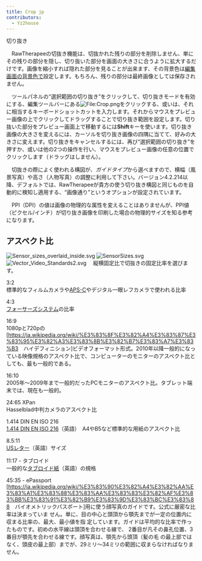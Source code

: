 ```yaml
---
title: Crop jp
contributors:
  - Yz2house
---
```


<div class="pagetitle">

切り抜き

</div>

　RawTherapeeの切抜き機能は、切抜かれた残りの部分を削除しません、単にその残りの部分を隠し、切り抜いた部分を画面の大きさに合うように拡大するだけです。画像を縮小すれば隠れた部分を見ることが出来ます、その背景色は[編集画面の背景色で](the_image_editor_tab/jp#編集画面の背景色)設定します。もちろん、残りの部分は最終画像としては保存されません。

　ツールパネルの“選択範囲の切り抜き”をクリックして、切り抜きモードを有効にする、編集ツールバーにある![<File:Crop.png>](Crop.png "File:Crop.png")をクリックする、或いは、それに相当するキーボードショットカットを入力します。それからマウスをプレビュー画像の上でクリックしてドラッグすることで切り抜き範囲を設定します。切り抜いた部分をプレビュー画面上で移動するには**Shift**キーを使います。切り抜き画像の大きさを変えるには、カーソルを切り抜き画像の四隅に当てて、好みの大きさに変えます。切り抜きをキャンセルするには、再び“選択範囲の切り抜き”を押すか、或いは他の2つの操作を行い、マウスをプレビュー画像の任意の位置でクリックします（ドラッグはしません）。

　切抜きの際によく使われる構図が、*ガイドタイプ*から選べますので、横幅（風景写真）や高さ（人物写真）の調整に利用して下さい。バージョン4.2.214以降、デフォルトでは、RawTherapeeが貴方の使う切り抜き構図と同じものを自動的に検知し適用する、“画像通り”というオプションが設定されています。

　PPI（DPI）の値は画像の物理的な属性を変えることはありませんが、PPI値（ピクセル/インチ）が切り抜き画像を印刷した場合の物理的サイズを知る参考になります。

## アスペクト比

![](Sensor_sizes_overlaid_inside.svg "Sensor_sizes_overlaid_inside.svg")
![](SensorSizes.svg "SensorSizes.svg")
![](Vector_Video_Standards2.svg "Vector_Video_Standards2.svg")
　縦横固定比で切抜きの固定比率を選びます。

3:2  
標準的なフィルムカメラや[APS-C](https://ja.wikipedia.org/wiki/APS-C%E3%82%B5%E3%82%A4%E3%82%BA)やデジタル一眼レフカメラで使われる比率

4:3  
[フォーサーズシステム](https://ja.wikipedia.org/wiki/%E3%83%95%E3%82%A9%E3%83%BC%E3%82%B5%E3%83%BC%E3%82%BA%E3%82%B7%E3%82%B9%E3%83%86%E3%83%A0)の比率

16:9  
1080pと720pの\[<https://ja.wikipedia.org/wiki/%E3%83%8F%E3%82%A4%E3%83%87%E3%83%95%E3%82%A3%E3%83%8B%E3%82%B7%E3%83%A7%E3%83%B3>　ハイデフィニション\]ビデオフォーマット形式。2010年以降一般的になっている映像規格のアスペクト比で、コンピューターのモニターのアスペクト比としても、最も一般的である。

16:10  
2005年～2009年まで一般的だったPCモニターのアスペクト比。タブレット端末では、現在も一般的。

24:65 XPan  
Hasselblad中判カメラのアスペクト比

1.414 DIN EN ISO 216  
[1.414 DIN EN ISO
216](https://en.wikipedia.org/wiki/ISO_216)（英語）　A4やB5など標準的な用紙のアスペクト比

8.5:11  
[USレター](https://en.wikipedia.org/wiki/Letter_(paper_size))（英語）サイズ

11:17 - タブロイド  
一般的な[タブロイド紙](https://en.wikipedia.org/wiki/Tabloid_(newspaper_format))（英語）の規格

45:35 - ePassport  
\[<https://ja.wikipedia.org/wiki/%E3%83%90%E3%82%A4%E3%82%AA%E3%83%A1%E3%83%88%E3%83%AA%E3%83%83%E3%82%AF%E3%83%BB%E3%83%91%E3%82%B9%E3%83%9D%E3%83%BC%E3%83%88>　バイオメトリックパスポート\]用に使う顔写真のガイドです。公式に厳密な比率は決まっていま
せん。単に、目の中心と頭頂から顎先までが一定の位置内に収まる比率の、最大、最小値を指
定しています。ガイドは平均的な比率で作ったものです。初めの水平線は頭頂を合わせる線で、
2番目が凡その鼻孔位置、3番目が顎先を合わせる線です。顔写真は、顎先から頭頂（髪の毛
の最上部ではなく、頭皮の最上部）までが、29ミリ～34ミリの範囲に収まらなければなりません。
